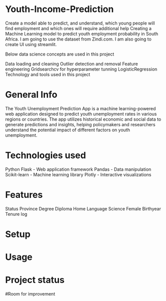 # Youth-Income-Prediction
Create a model able to predict, and understand, which young people will find employment and which ones will require additional help
Creating a Machine Learning model to predict youth employment probability in South Africa. I am going to use the dataset from Zindi.com. I am also going to create UI using streamlit.

Below data science concepts are used in this project

Data loading and cleaning Outlier detection and removal Feature engineering Gridsearchcv for hyperparameter tunning LogisticRegression Technology and tools used in this project

# General Info
The Youth Unemployment Prediction App is a machine learning-powered web application designed to predict youth unemployment rates in     various regions or countries. The app utilizes historical economic and social data to generate predictions and insights, helping policymakers and researchers understand the potential impact of different factors on youth unemployment.
# Technologies used
Python
Flask - Web application framework
Pandas - Data manipulation
Scikit-learn - Machine learning library
Plotly - Interactive visualizations
# Features
Status
Province 
Degree
Diploma
Home Language
Science
Female
Birthyear
Tenure log
# Setup
# Usage
# Project status
#Room for improvement

